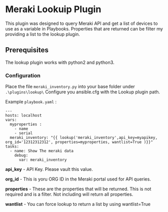 # Meraki Lookuip Plugin

This plugin was designed to query Meraki API and get a list of devices to use as a variable in Playbooks.
Properties that are returned can be filter my providing a list to the lookup plugin.

## Prerequisites

The lookup plugin works with python2 and python3.


### Configuration
Place the file `meraki_inventory.py` into your base folder under `.\plugins\lookup\`
Configure you ansible.cfg with the Lookup plugin path.


Example `playbook.yaml` :

```(yaml)
---
hosts: localhost
vars:
  myproperties :
    - name
    - serial
  meraki_inventory: "{{ lookup('meraki_inventory',api_key=myapikey, org_id='12312312312', properties=myproperties, wantlist=True )}}"
tasks:
  - name: Show The meraki data
    debug:
      var: meraki_inventory
```
**api_key** - API Key. Please vault this value.

**org_id** - This is yoru ORG ID in the Meraki portal used for API queries.

**properties** - These are the properties that will be returned. This is not required and is a filter. Not including will return all properties.

**wantlist** - You can force lookup to return a list by using wantlist=True

